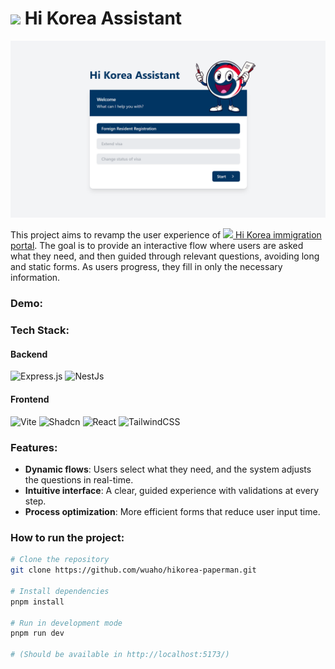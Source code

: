 <h1>
<img src="https://cdn-icons-png.flaticon.com/512/197/197582.png" width="26"/> Hi Korea Assistant

</h1>
<img src="media/home3.png" alt="HiKorea Mascot" />

This project aims to revamp the user experience of [<img src="https://cdn-icons-png.flaticon.com/512/197/197582.png" width="13"/> Hi Korea immigration portal](https://www.hikorea.go.kr/Main.pt). The goal is to provide an interactive flow where users are asked what they need, and then guided through relevant questions, avoiding long and static forms. As users progress, they fill in only the necessary information.

### Demo:

### Tech Stack:

#### Backend

![Express.js](https://img.shields.io/badge/express.js-%23404d59.svg?style=for-the-badge&logo=express&logoColor=%2361DAFB)
![NestJs](https://img.shields.io/badge/-NestJs-ea2845?style=for-the-badge&logo=nestjs&logoColor=white)

#### Frontend

![Vite](https://img.shields.io/badge/vite-%23646CFF.svg?style=for-the-badge&logo=vite&logoColor=white)
![Shadcn](https://img.shields.io/badge/shadcn%2Fui-000000?style=for-the-badge&logo=shadcnui&logoColor=white)
![React](https://img.shields.io/badge/react-%2320232a.svg?style=for-the-badge&logo=react&logoColor=%2361DAFB)
![TailwindCSS](https://img.shields.io/badge/tailwindcss-%2338B2AC.svg?style=for-the-badge&logo=tailwind-css&logoColor=white)

### Features:

- **Dynamic flows**: Users select what they need, and the system adjusts the questions in real-time.
- **Intuitive interface**: A clear, guided experience with validations at every step.
- **Process optimization**: More efficient forms that reduce user input time.

### How to run the project:

```bash
# Clone the repository
git clone https://github.com/wuaho/hikorea-paperman.git

# Install dependencies
pnpm install

# Run in development mode
pnpm run dev

# (Should be available in http://localhost:5173/)
```
